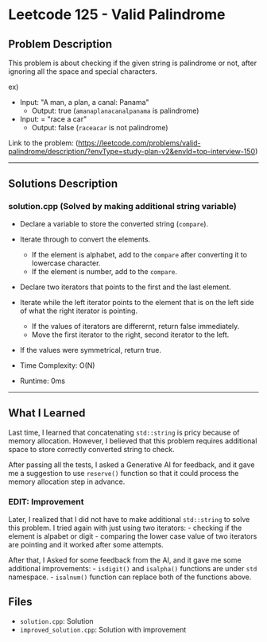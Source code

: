 # Leetcode 125 - Valid Palindrome

## Problem Description
This problem is about checking if the given string is palindrome or not, after ignoring all the space and special characters.

ex)
- Input: "A man, a plan, a canal: Panama"
    - Output: true (`amanaplanacanalpanama` is palindrome)
- Input: = "race a car"
    - Output: false (`raceacar` is not palindrome)

Link to the problem: (https://leetcode.com/problems/valid-palindrome/description/?envType=study-plan-v2&envId=top-interview-150)

---

## Solutions Description

### solution.cpp (Solved by making additional string variable)
- Declare a variable to store the converted string (`compare`).
- Iterate through to convert the elements.
    - If the element is alphabet, add to the `compare` after converting it to lowercase character.
    - If the element is number, add to the `compare`.

- Declare two iterators that points to the first and the last element.
- Iterate while the left iterator points to the element that is on the left side of what the right iterator is pointing.
    - If the values of iterators are differernt, return false immediately.
    - Move the first iterator to the right, second iterator to the left.
- If the values were symmetrical, return true.

- Time Complexity: O(N)
- Runtime: 0ms

---

## What I Learned
Last time, I learned that concatenating `std::string` is pricy because of memory allocation.
However, I believed that this problem requires additional space to store correctly converted string to check.

After passing all the tests, I asked a Generative AI for feedback, and it gave me a suggestion to use `reserve()` function so that it could process the memory allocation step in advance.

### EDIT: Improvement
Later, I realized that I did not have to make additional `std::string` to solve this problem.
I tried again with just using two iterators:
    - checking if the element is alpabet or digit
    - comparing the lower case value of two iterators are pointing
and it worked after some attempts.

After that, I Asked for some feedback from the AI, and it gave me some additional improvements:
    - `isdigit()` and `isalpha()` functions are under `std` namespace.
    - `isalnum()` function can replace both of the functions above.

## Files

- `solution.cpp`: Solution
- `improved_solution.cpp`: Solution with improvement